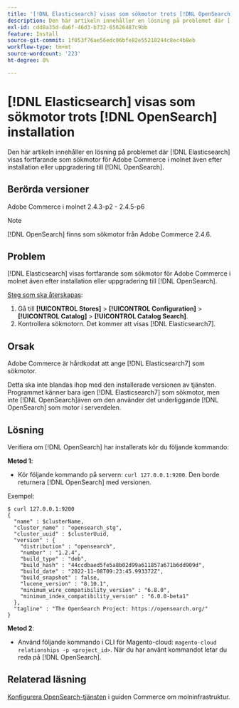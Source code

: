 ```yaml
---
title: '[!DNL Elasticsearch] visas som sökmotor trots [!DNL OpenSearch] installation'
description: Den här artikeln innehåller en lösning på problemet där [!DNL Elasticsearch] visas fortfarande som sökmotor för Adobe Commerce i molnet även efter installation eller uppgradering till [!DNL OpenSearch].
exl-id: cdd8a35d-da6f-46d3-b732-65626487c9bb
feature: Install
source-git-commit: 1f053f76ae56edc06bfe82e55210244c8ec4b8eb
workflow-type: tm+mt
source-wordcount: '223'
ht-degree: 0%

---
```


# [!DNL Elasticsearch] visas som sökmotor trots [!DNL OpenSearch] installation

Den här artikeln innehåller en lösning på problemet där [!DNL Elasticsearch] visas fortfarande som sökmotor för Adobe Commerce i molnet även efter installation eller uppgradering till [!DNL OpenSearch].

## Berörda versioner

Adobe Commerce i molnet 2.4.3-p2 - 2.4.5-p6

>[!NOTE]
>
>[!DNL OpenSearch] finns som sökmotor från Adobe Commerce 2.4.6.

## Problem

[!DNL Elasticsearch] visas fortfarande som sökmotor för Adobe Commerce i molnet även efter installation eller uppgradering till [!DNL OpenSearch].

<u>Steg som ska återskapas</u>:

1. Gå till **[!UICONTROL Stores]** > **[!UICONTROL Configuration]** > **[!UICONTROL Catalog]** > **[!UICONTROL Catalog Search]**.
1. Kontrollera sökmotorn. Det kommer att visas [!DNL Elasticsearch7].

## Orsak

Adobe Commerce är hårdkodat att ange [!DNL Elasticsearch7] som sökmotor.

Detta ska inte blandas ihop med den installerade versionen av tjänsten. Programmet känner bara igen [!DNL Elasticsearch7] som sökmotor, men inte [!DNL OpenSearch]även om den använder det underliggande [!DNL OpenSearch] som motor i serverdelen.

## Lösning

Verifiera om [!DNL OpenSearch] har installerats kör du följande kommando:

**Metod 1**:

* Kör följande kommando på servern: `curl 127.0.0.1:9200`. Den borde returnera [!DNL OpenSearch] med versionen.

Exempel:

```
$ curl 127.0.0.1:9200
{
  "name" : $clusterName,
  "cluster_name" : "opensearch_stg",
  "cluster_uuid" : $clusterUuid,
  "version" : {
    "distribution" : "opensearch",
    "number" : "1.2.4",
    "build_type" : "deb",
    "build_hash" : "44ccdbaed5fe5a8b02d99a611857a671b6dd909d",
    "build_date" : "2022-11-08T09:23:45.993372Z",
    "build_snapshot" : false,
    "lucene_version" : "8.10.1",
    "minimum_wire_compatibility_version" : "6.8.0",
    "minimum_index_compatibility_version" : "6.0.0-beta1"
  },
  "tagline" : "The OpenSearch Project: https://opensearch.org/"
}
```

**Metod 2**:

* Använd följande kommando i CLI för Magento-cloud: `magento-cloud relationships -p <project_id>`. När du har använt kommandot letar du reda på [!DNL OpenSearch].

## Relaterad läsning

[Konfigurera OpenSearch-tjänsten](https://experienceleague.adobe.com/docs/commerce-cloud-service/user-guide/configure/service/opensearch.html) i guiden Commerce om molninfrastruktur.
